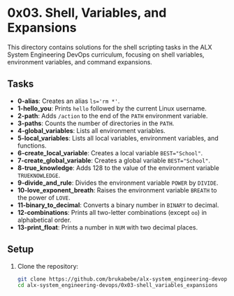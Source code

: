 # 0x03. Shell, Variables, and Expansions

This directory contains solutions for the shell scripting tasks in the ALX System Engineering DevOps curriculum, focusing on shell variables, environment variables, and command expansions.

## Tasks

- **0-alias**: Creates an alias `ls='rm *'`.
- **1-hello_you**: Prints `hello` followed by the current Linux username.
- **2-path**: Adds `/action` to the end of the `PATH` environment variable.
- **3-paths**: Counts the number of directories in the `PATH`.
- **4-global_variables**: Lists all environment variables.
- **5-local_variables**: Lists all local variables, environment variables, and functions.
- **6-create_local_variable**: Creates a local variable `BEST="School"`.
- **7-create_global_variable**: Creates a global variable `BEST="School"`.
- **8-true_knowledge**: Adds 128 to the value of the environment variable `TRUEKNOWLEDGE`.
- **9-divide_and_rule**: Divides the environment variable `POWER` by `DIVIDE`.
- **10-love_exponent_breath**: Raises the environment variable `BREATH` to the power of `LOVE`.
- **11-binary_to_decimal**: Converts a binary number in `BINARY` to decimal.
- **12-combinations**: Prints all two-letter combinations (except `oo`) in alphabetical order.
- **13-print_float**: Prints a number in `NUM` with two decimal places.

## Setup

1. Clone the repository:
   ```bash
   git clone https://github.com/brukabebe/alx-system_engineering-devops.git
   cd alx-system_engineering-devops/0x03-shell_variables_expansions
